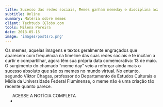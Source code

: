 ```yaml
---
title: Sucesso das redes sociais, Memes ganham memeday e disciplina acadêmica
subtitle: Online
summary: Matéria sobre memes
client: Techtudo (Globo.com
tools: Milena Pereira
date: 2013-05-15
image: 'images/posts/5.png'
---
```


Os memes, aquelas imagens e textos geralmente engraçados que aparecem com frequência na timeline das suas redes sociais e te incitam a curtir e compartilhar, agora têm sua própria data comemorativa: 13 de maio. O surgimento do chamado “meme day” veio a reforçar ainda mais o sucesso absoluto que são os memes no mundo virtual. No entanto, segundo Viktor Chagas, professor do Departamento de Estudos Culturais e Mídia da Universidade Federal Fluminense, o meme não é uma criação tão recente quanto parece.

<div class="post__share"><ul class="share__list list-reset">ACESSE A NOTÍCIA COMPLETA<li class="share__item" style="margin-left: 10px"><a class="share__link share__facebook" style="background: #fa5657" href="http://www.techtudo.com.br/noticias/noticia/2013/05/sucesso-das-redes-sociais-memes-ganham-memeday-e-disciplina-academica.html" 
onclick=window.open(this.href, 'pop-up', 'left=20,top=20,width=500,height=500,toolbar=1,resizable=0'); return false;" title="Link" rel="nofollow"><i class="fa-solid fa-link"></i></a></li></ul></div>
<!-- <div class="gallery-box"><div class="gallery"><img src="/clipping/images/example-1.jpg" loading="lazy" alt="Project"><img src="/clipping/images/example-2.jpg" loading="lazy" alt="Project"></div><em>Gallery / <a href="https://www.freepik.com/" target="_blank">Freepic</a></em></div> -->
